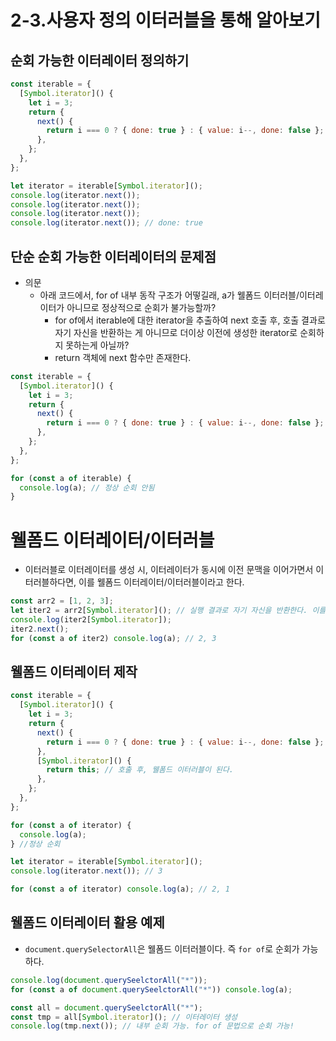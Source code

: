 # 2-3.사용자 정의 이터러블을 통해 알아보기

## 순회 가능한 이터레이터 정의하기
```javascript
const iterable = {
  [Symbol.iterator]() {
    let i = 3;
    return {
      next() {
        return i === 0 ? { done: true } : { value: i--, done: false };
      },
    };
  },
};

let iterator = iterable[Symbol.iterator]();
console.log(iterator.next());
console.log(iterator.next());
console.log(iterator.next());
console.log(iterator.next()); // done: true
```

## 단순 순회 가능한 이터레이터의 문제점
- 의문
  - 아래 코드에서, for of 내부 동작 구조가 어떻길래, a가 웰폼드 이터러블/이터레이터가 아니므로 정상적으로 순회가 불가능할까? 
    - for of에서 iterable에 대한 iterator을 추출하여 next 호출 후, 호출 결과로 자기 자신을 반환하는 게 아니므로 더이상 이전에 생성한 iterator로 순회하지 못하는게 아닐까?
    - return 객체에 next 함수만 존재한다.  
```javascript
const iterable = {
  [Symbol.iterator]() {
    let i = 3;
    return {
      next() {
        return i === 0 ? { done: true } : { value: i--, done: false };
      },
    };
  },
};

for (const a of iterable) {
  console.log(a); // 정상 순회 안됨
}
```

# 웰폼드 이터레이터/이터러블
- 이터러블로 이터레이터를 생성 시, 이터레이터가 동시에 이전 문맥을 이어가면서 이터러블하다면, 이를 웰폼드 이터레이터/이터러블이라고 한다.
```javascript
const arr2 = [1, 2, 3];
let iter2 = arr2[Symbol.iterator](); // 실행 결과로 자기 자신을 반환한다. 이를 웰폼드 이터레이터, 웰폼드 이터러블 이라고 한다.
console.log(iter2[Symbol.iterator]);
iter2.next();
for (const a of iter2) console.log(a); // 2, 3
```

## 웰폼드 이터레이터 제작

```javascript
const iterable = {
  [Symbol.iterator]() {
    let i = 3;
    return {
      next() {
        return i === 0 ? { done: true } : { value: i--, done: false };
      },
      [Symbol.iterator]() {
        return this; // 호출 후, 웰폼드 이터러블이 된다.
      },
    };
  },
};

for (const a of iterator) {
  console.log(a);
} //정상 순회

let iterator = iterable[Symbol.iterator]();
console.log(iterator.next()); // 3

for (const a of iterator) console.log(a); // 2, 1
```

## 웰폼드 이터레이터 활용 예제
- `document.querySelectorAll`은 웰폼드 이터러블이다. 즉 `for of`로 순회가 가능하다.
```javascript
console.log(document.querySeelctorAll("*"));
for (const a of document.querySeelctorAll("*")) console.log(a);

const all = document.querySeelctorAll("*");
const tmp = all[Symbol.iterator](); // 이터레이터 생성
console.log(tmp.next()); // 내부 순회 가능. for of 문법으로 순회 가능!
```
